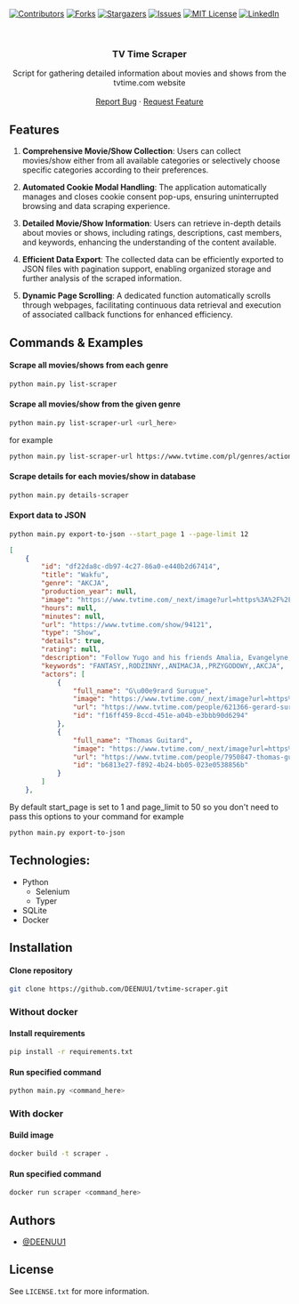 [![Contributors][contributors-shield]][contributors-url]
[![Forks][forks-shield]][forks-url]
[![Stargazers][stars-shield]][stars-url]
[![Issues][issues-shield]][issues-url]
[![MIT License][license-shield]][license-url]
[![LinkedIn][linkedin-shield]][linkedin-url]



<br />
<div align="center">
  <h3 align="center">TV Time Scraper</h3>

  <p align="center">
    Script for gathering detailed information about movies and shows from the tvtime.com website
    <br />
    <br />
    <a href="https://github.com/DEENUU1/tvtime-scraper/issues">Report Bug</a>
    ·
    <a href="https://github.com/DEENUU1/tvtime-scraper/issues">Request Feature</a>
  </p>
</div>

## Features

1. **Comprehensive Movie/Show Collection**: Users can collect movies/show either from all available categories or selectively choose specific categories according to their preferences.

2. **Automated Cookie Modal Handling**: The application automatically manages and closes cookie consent pop-ups, ensuring uninterrupted browsing and data scraping experience.

3. **Detailed Movie/Show Information**: Users can retrieve in-depth details about movies or shows, including ratings, descriptions, cast members, and keywords, enhancing the understanding of the content available.

4. **Efficient Data Export**: The collected data can be efficiently exported to JSON files with pagination support, enabling organized storage and further analysis of the scraped information.

5. **Dynamic Page Scrolling**: A dedicated function automatically scrolls through webpages, facilitating continuous data retrieval and execution of associated callback functions for enhanced efficiency.

## Commands & Examples

#### Scrape all movies/shows from each genre
```bash
python main.py list-scraper
```

#### Scrape all movies/show from the given genre
```bash
python main.py list-scraper-url <url_here>
```

for example
```bash
python main.py list-scraper-url https://www.tvtime.com/pl/genres/action
```

#### Scrape details for each movies/show in database
```bash
python main.py details-scraper
```

#### Export data to JSON
```bash
python main.py export-to-json --start_page 1 --page-limit 12
```
```json
[
    {
        "id": "df22da8c-db97-4c27-86a0-e440b2d67414",
        "title": "Wakfu",
        "genre": "AKCJA",
        "production_year": null,
        "image": "https://www.tvtime.com/_next/image?url=https%3A%2F%2Fartworks.thetvdb.com%2Fbanners%2Fv4%2Fseries%2F94121%2Fposters%2F65d88839b6802_t.jpg&w=750&q=75",
        "hours": null,
        "minutes": null,
        "url": "https://www.tvtime.com/show/94121",
        "type": "Show",
        "details": true,
        "rating": null,
        "description": "Follow Yugo and his friends Amalia, Evangelyne, Tristepin, Ruel and Az as they try to rescue the World of Twelve from destruction.",
        "keywords": "FANTASY,,RODZINNY,,ANIMACJA,,PRZYGODOWY,,AKCJA",
        "actors": [
            {
                "full_name": "G\u00e9rard Surugue",
                "image": "https://www.tvtime.com/_next/image?url=https%3A%2F%2Fartworks.thetvdb.com%2Fbanners%2Fv4%2Factor%2F621366%2Fphoto%2F65324fa2daf1c_t.jpg&w=256&q=75",
                "url": "https://www.tvtime.com/people/621366-gerard-surugue",
                "id": "f16ff459-8ccd-451e-a04b-e3bbb90d6294"
            },
            {
                "full_name": "Thomas Guitard",
                "image": "https://www.tvtime.com/_next/image?url=https%3A%2F%2Fartworks.thetvdb.com%2Fbanners%2Fv4%2Factor%2F7950847%2Fphoto%2F65c62c81bac17_t.jpg&w=256&q=75",
                "url": "https://www.tvtime.com/people/7950847-thomas-guitard",
                "id": "b6813e27-f892-4b24-bb05-023e0538856b"
            }
        ]
    },
```


By default start_page is set to 1 and page_limit to 50 so you don't need to pass this options to your command
for example
```bash
python main.py export-to-json
```


## Technologies:
- Python
  - Selenium
  - Typer
- SQLite
- Docker 


## Installation

#### Clone repository
```bash
git clone https://github.com/DEENUU1/tvtime-scraper.git
```

### Without docker
#### Install requirements
```bash
pip install -r requirements.txt
```

#### Run specified command
```bash
python main.py <command_here>
```

### With docker
#### Build image
```bash
docker build -t scraper .
```

#### Run specified command
```bash
docker run scraper <command_here>
```


## Authors

- [@DEENUU1](https://www.github.com/DEENUU1)

<!-- LICENSE -->

## License

See `LICENSE.txt` for more information.


<!-- MARKDOWN LINKS & IMAGES -->
<!-- https://www.markdownguide.org/basic-syntax/#reference-style-links -->

[contributors-shield]: https://img.shields.io/github/contributors/DEENUU1/tvtime-scraper.svg?style=for-the-badge

[contributors-url]: https://github.com/DEENUU1/tvtime-scraper/graphs/contributors

[forks-shield]: https://img.shields.io/github/forks/DEENUU1/tvtime-scraper.svg?style=for-the-badge

[forks-url]: https://github.com/DEENUU1/tvtime-scraper/network/members

[stars-shield]: https://img.shields.io/github/stars/DEENUU1/tvtime-scraper.svg?style=for-the-badge

[stars-url]: https://github.com/DEENUU1/tvtime-scraper/stargazers

[issues-shield]: https://img.shields.io/github/issues/DEENUU1/tvtime-scraper.svg?style=for-the-badge

[issues-url]: https://github.com/DEENUU1/tvtime-scraper/issues

[license-shield]: https://img.shields.io/github/license/DEENUU1/tvtime-scraper.svg?style=for-the-badge

[license-url]: https://github.com/DEENUU1/tvtime-scraper/blob/master/LICENSE.txt

[linkedin-shield]: https://img.shields.io/badge/-LinkedIn-black.svg?style=for-the-badge&logo=linkedin&colorB=555

[linkedin-url]: https://linkedin.com/in/kacper-wlodarczyk

[basic]: https://github.com/DEENUU1/tvtime-scraper/blob/main/assets/v1_2/basic.gif?raw=true

[full]: https://github.com/DEENUU1/tvtime-scraper/blob/main/assets/v1_2/full.gif?raw=true

[search]: https://github.com/DEENUU1/tvtime-scraper/blob/main/assets/v1_2/search.gif?raw=true
